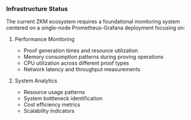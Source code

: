 ### Infrastructure Status

The current ZKM ecosystem requires a foundational monitoring system centered on a single-node Prometheus-Grafana deployment focusing on:

1. Performance Monitoring
   - Proof generation times and resource utilization
   - Memory consumption patterns during proving operations
   - CPU utilization across different proof types
   - Network latency and throughput measurements

2. System Analytics
   - Resource usage patterns
   - System bottleneck identification
   - Cost efficiency metrics
   - Scalability indicators